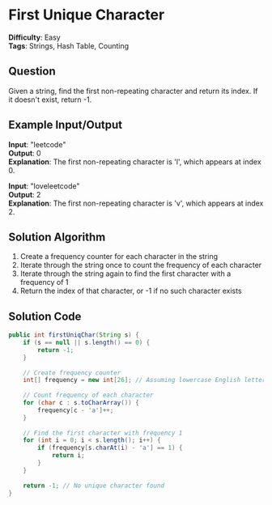 # First Unique Character

**Difficulty**: Easy  
**Tags**: Strings, Hash Table, Counting

## Question
Given a string, find the first non-repeating character and return its index. If it doesn't exist, return -1.

## Example Input/Output
**Input**: "leetcode"  
**Output**: 0  
**Explanation**: The first non-repeating character is 'l', which appears at index 0.

**Input**: "loveleetcode"  
**Output**: 2  
**Explanation**: The first non-repeating character is 'v', which appears at index 2.

## Solution Algorithm
1. Create a frequency counter for each character in the string
2. Iterate through the string once to count the frequency of each character
3. Iterate through the string again to find the first character with a frequency of 1
4. Return the index of that character, or -1 if no such character exists

## Solution Code
```java
public int firstUniqChar(String s) {
    if (s == null || s.length() == 0) {
        return -1;
    }
    
    // Create frequency counter
    int[] frequency = new int[26]; // Assuming lowercase English letters
    
    // Count frequency of each character
    for (char c : s.toCharArray()) {
        frequency[c - 'a']++;
    }
    
    // Find the first character with frequency 1
    for (int i = 0; i < s.length(); i++) {
        if (frequency[s.charAt(i) - 'a'] == 1) {
            return i;
        }
    }
    
    return -1; // No unique character found
}
``` 